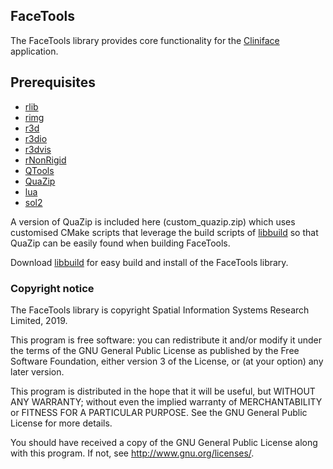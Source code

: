 ## FaceTools

The FaceTools library provides core functionality for the [Cliniface](../../../cliniface/) application.

## Prerequisites
- [rlib](https://github.com/richeytastic/rlib)
- [rimg](https://github.com/richeytastic/rimg)
- [r3d](https://github.com/richeytastic/r3d)
- [r3dio](https://github.com/richeytastic/r3dio)
- [r3dvis](https://github.com/richeytastic/r3dvis)
- [rNonRigid](https://github.com/richeytastic/rNonRigid)
- [QTools](https://github.com/richeytastic/qtools)
- [QuaZip](https://github.com/stachenov/quazip)
- [lua](https://www.lua.org)
- [sol2](https://github.com/ThePhD/sol2)

A version of QuaZip is included here (custom_quazip.zip) which uses customised CMake
scripts that leverage the build scripts of [libbuild](https://github.com/richeytastic/libbuild)
so that QuaZip can be easily found when building FaceTools.

Download [libbuild](https://github.com/richeytastic/libbuild) for easy build and install of the FaceTools library.

### Copyright notice

The FaceTools library is copyright Spatial Information Systems Research Limited, 2019.  

This program is free software: you can redistribute it and/or modify
it under the terms of the GNU General Public License as published by
the Free Software Foundation, either version 3 of the License, or
(at your option) any later version.

This program is distributed in the hope that it will be useful,
but WITHOUT ANY WARRANTY; without even the implied warranty of
MERCHANTABILITY or FITNESS FOR A PARTICULAR PURPOSE. See the
GNU General Public License for more details.

You should have received a copy of the GNU General Public License
along with this program. If not, see <http://www.gnu.org/licenses/>.

